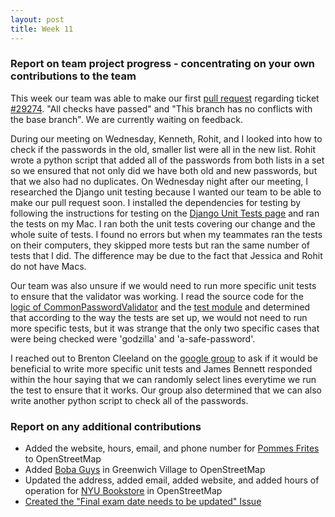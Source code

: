 ```yaml
---
layout: post
title: Week 11
---
```


### Report on team project progress - concentrating on your own contributions to the team

This week our team was able to make our first [pull request](https://github.com/django/django/pull/9875) regarding ticket [#29274](https://code.djangoproject.com/ticket/29274). "All checks have passed" and "This branch has no conflicts with the base branch". We are currently waiting on feedback.

During our meeting on Wednesday, Kenneth, Rohit, and I looked into how to check if the passwords in the old, smaller list were all in the new list. Rohit wrote a python script that added all of the passwords from both lists in a set so we ensured that not only did we have both old and new passwords, but that we also had no duplicates. On Wednesday night after our meeting, I researched the Django unit testing because I wanted our team to be able to make our pull request soon. I installed the dependencies for testing by following the instructions for testing on the [Django Unit Tests page](https://docs.djangoproject.com/en/dev/internals/contributing/writing-code/unit-tests/) and ran the tests on my Mac. I ran both the unit tests covering our change and the whole suite of tests. I found no errors but when my teammates ran the tests on their computers, they skipped more tests but ran the same number of tests that I did. The difference may be due to the fact that Jessica and Rohit do not have Macs.

Our team was also unsure if we would need to run more specific unit tests to ensure that the validator was working. I read the source code for the [logic of CommonPasswordValidator](https://github.com/nyu-ossd-s18/django/blob/master/django/contrib/auth/password_validation.py) and the [test module](https://github.com/nyu-ossd-s18/django/blob/master/tests/auth_tests/test_validators.py) and determined that according to the way the tests are set up, we would not need to run more specific tests, but it was strange that the only two specific cases that were being checked were 'godzilla' and 'a-safe-password'.

I reached out to Brenton Cleeland on the [google group](https://groups.google.com/forum/#!topic/django-developers/oMWLVK5kTpI/discussion) to ask if it would be beneficial to write more specific unit tests and James Bennett responded within the hour saying that we can randomly select lines everytime we run the test to ensure that it works. Our group also determined that we can also write another python script to check all of the passwords.

### Report on any additional contributions

* Added the website, hours, email, and phone number for [Pommes Frites](https://www.openstreetmap.org/changeset/58018325) to OpenStreetMap
* Added [Boba Guys](https://www.openstreetmap.org/changeset/58018828) in Greenwich Village to OpenStreetMap
* Updated the address, added email, added website, and added hours of operation for [NYU Bookstore](https://www.openstreetmap.org/changeset/58019794) in OpenStreetMap
* [Created the "Final exam date needs to be updated" Issue](https://github.com/joannakl/cs480_s18/issues/112)
